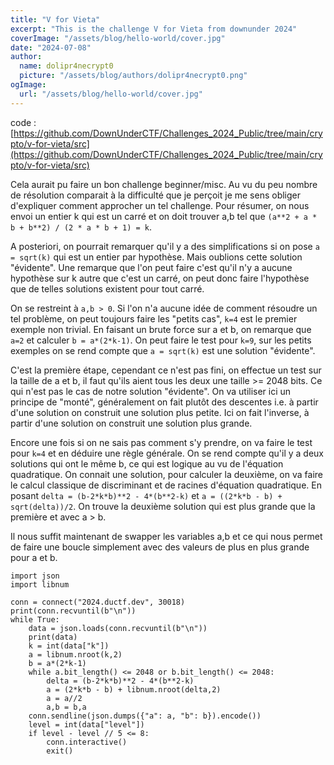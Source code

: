 ```yaml
---
title: "V for Vieta"
excerpt: "This is the challenge V for Vieta from downunder 2024"
coverImage: "/assets/blog/hello-world/cover.jpg"
date: "2024-07-08"
author:
  name: dolipr4necrypt0
  picture: "/assets/blog/authors/dolipr4necrypt0.png"
ogImage:
  url: "/assets/blog/hello-world/cover.jpg"
---
```


code : [https://github.com/DownUnderCTF/Challenges_2024_Public/tree/main/crypto/v-for-vieta/src](https://github.com/DownUnderCTF/Challenges_2024_Public/tree/main/crypto/v-for-vieta/src)

Cela aurait pu faire un bon challenge beginner/misc. Au vu du peu nombre de résolution comparait à la difficulté que je perçoit je me sens obliger d'expliquer comment approcher un tel challenge. Pour résumer, on nous envoi un entier k qui est un carré et on doit trouver a,b tel que ```(a**2 + a * b + b**2) / (2 * a * b + 1) = k```.

A posteriori, on pourrait remarquer qu'il y a des simplifications si on pose ```a = sqrt(k)``` qui est un entier par hypothèse. Mais oublions cette solution "évidente". Une remarque que l'on peut faire c'est qu'il n'y a aucune hypothèse sur k autre que c'est un carré, on peut donc faire l'hypothèse que de telles solutions existent pour tout carré. 

On se restreint à ```a,b > 0```. Si l'on n'a aucune idée de comment résoudre un tel problème, on peut toujours faire les "petits cas", ```k=4``` est le premier exemple non trivial. En faisant un brute force sur a et b, on remarque que ```a=2``` et calculer ```b = a*(2*k-1)```. On peut faire le test pour ```k=9```, sur les petits exemples on se rend compte que ```a = sqrt(k)``` est une solution "évidente".

C'est la première étape, cependant ce n'est pas fini, on effectue un test sur la taille de a et b, il faut qu'ils aient tous les deux une taille >= 2048 bits. Ce qui n'est pas le cas de notre solution "évidente". On va utiliser ici un principe de "monté", généralement on fait plutôt des descentes i.e. à partir d'une solution on construit une solution plus petite. Ici on fait l'inverse, à partir d'une solution on construit une solution plus grande.

Encore une fois si on ne sais pas comment s'y prendre, on va faire le test pour ```k=4``` et en déduire une règle générale. On se rend compte qu'il y a deux solutions qui ont le même b, ce qui est logique au vu de l'équation quadratique. On connait une solution, pour calculer la deuxième, on va faire le calcul classique de discriminant et de racines d'équation quadratique. En posant ```delta = (b-2*k*b)**2 - 4*(b**2-k)``` et ```a = ((2*k*b - b) + sqrt(delta))/2```. On trouve la deuxième solution qui est plus grande que la première et avec a > b.

Il nous suffit maintenant de swapper les variables a,b et ce qui nous permet de faire une boucle simplement avec des valeurs de plus en plus grande pour a et b.

```from pwn import *
import json
import libnum

conn = connect("2024.ductf.dev", 30018)
print(conn.recvuntil(b"\n"))
while True:
    data = json.loads(conn.recvuntil(b"\n"))
    print(data)
    k = int(data["k"])
    a = libnum.nroot(k,2)
    b = a*(2*k-1)
    while a.bit_length() <= 2048 or b.bit_length() <= 2048:
        delta = (b-2*k*b)**2 - 4*(b**2-k)
        a = (2*k*b - b) + libnum.nroot(delta,2)
        a = a//2
        a,b = b,a
    conn.sendline(json.dumps({"a": a, "b": b}).encode())
    level = int(data["level"])
    if level - level // 5 <= 8:
        conn.interactive()
        exit()
```

